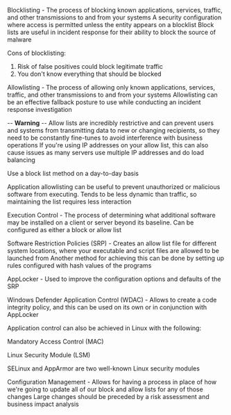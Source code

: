 Blocklisting - The process of blocking known applications, services, traffic, and other transmissions to and from your systems
A security configuration where access is permitted unless the entity appears on a blocklist
Block lists are useful in incident response for their ability to block the source of malware

Cons of blocklisting:
1. Risk of false positives could block legitimate traffic
2. You don't know everything that should be blocked

Allowlisting - The process of allowing only known applications, services, traffic, and other transmissions to and from your systems
Allowlisting can be an effective fallback posture to use while conducting an incident response investigation

-- **Warning** -- 
Allow lists are incredibly restrictive and can prevent users and systems from transmitting data to new or changing recipients, so they need to be constantly fine-tunes to avoid interference with business operations
If you're using IP addresses on your allow list, this can also cause issues as many servers use multiple IP addresses and do load balancing

Use a block list method on a day-to-day basis

Application allowlisting can be useful to prevent unauthorized or malicious software from executing. Tends to be less dynamic than traffic, so maintaining the list requires less interaction

Execution Control - The process of determining what additional software may be installed on a client or server beyond its baseline. Can be configured as either a block or allow list

Software Restriction Policies (SRP) - Creates an allow list file for different system locations, where your executable and script files are allowed to be launched from
Another method for achieving this can be done by setting up rules configured with hash values of the programs

AppLocker - Used to improve the configuration options and defaults of the SRP

Windows Defender Application Control (WDAC) - Allows to create a code integrity policy, and this can be used on its own or in conjunction with AppLocker

Application control can also be achieved in Linux with the following:

Mandatory Access Control (MAC)

Linux Security Module (LSM)

SELinux and AppArmor are two well-known Linux security modules

Configuration Management - Allows for having a process in place of how we're going to update all of our block and allow lists for any of those changes
Large changes should be preceded by a risk assessment and business impact analysis 

